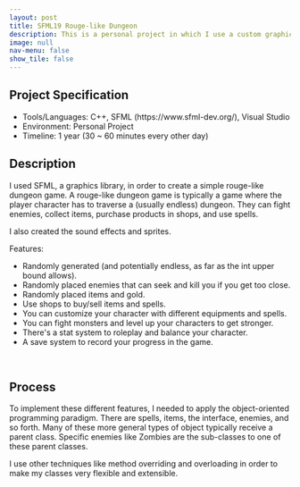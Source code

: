 ```yaml
---
layout: post
title: SFML19 Rouge-like Dungeon
description: This is a personal project in which I use a custom graphics library called SFML (https://www.sfml-dev.org/) to make a simple rouge-like dungeon game. You could say it is pretty much completed with some enemies, items, and level generation programmed out. It just needs some debugging with the UI, but it is completed otherwise. Maybe I will come back to it in the future.
image: null
nav-menu: false
show_tile: false
---
```


## Project Specification
<ul>
  <li>Tools/Languages: C++, SFML (https://www.sfml-dev.org/), Visual Studio</li>
  <li>Environment: Personal Project</li>
  <li>Timeline: 1 year (30 ~ 60 minutes every other day)</li>
</ul>

## Description

I used SFML, a graphics library, in order to create a simple rouge-like dungeon game. A rouge-like dungeon game is typically a game where the player character has to traverse a (usually endless) dungeon. They can fight enemies, collect items, purchase products in shops, and use spells.

I also created the sound effects and sprites.

Features:
<ul>
  <li>Randomly generated (and potentially endless, as far as the int upper bound allows).</li>
  <li>Randomly placed enemies that can seek and kill you if you get too close.</li>
  <li>Randomly placed items and gold.</li>
  <li>Use shops to buy/sell items and spells.</li>
  <li>You can customize your character with different equipments and spells.</li>
  <li>You can fight monsters and level up your characters to get stronger.</li>
  <li>There's a stat system to roleplay and balance your character.</li>
  <li>A save system to record your progress in the game.</li>
</ul>

<img src="{% link images/projects_media/20230526_sfml19/00.png %}" alt="" data-position="center center" />
<img src="{% link images/projects_media/20230526_sfml19/01.png %}" alt="" data-position="center center" />
<img src="{% link images/projects_media/20230526_sfml19/02.png %}" alt="" data-position="center center" />


## Process

To implement these different features, I needed to apply the object-oriented programming paradigm. There are spells, items, the interface, enemies, and so forth. Many of these more general types of object typically receive a parent class. Specific enemies like Zombies are the sub-classes to one of these parent classes.

I use other techniques like method overriding and overloading in order to make my classes very flexible and extensible.
